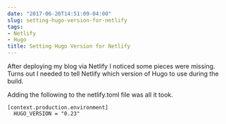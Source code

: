 ```yaml
---
date: "2017-06-20T14:51:09-04:00"
slug: setting-hugo-version-for-netlify
tags:
- Netlify
- Hugo
title: Setting Hugo Version for Netlify
---
```


After deploying my blog via Netlify I noticed some pieces were missing. Turns
out I needed to tell Netlify which version of Hugo to use during the build.

Adding the following to the netlify.toml file was all it took.

```
[context.production.environment]
  HUGO_VERSION = "0.23"
```
